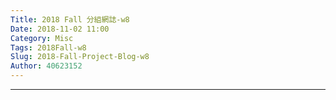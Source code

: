 ```yaml
---
Title: 2018 Fall 分組網誌-w8
Date: 2018-11-02 11:00
Category: Misc
Tags: 2018Fall-w8
Slug: 2018-Fall-Project-Blog-w8
Author: 40623152
---
```




<!-- PELICAN_END_SUMMARY -->
----
